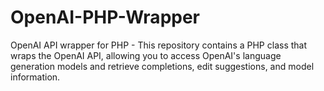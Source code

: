 # OpenAI-PHP-Wrapper
OpenAI API wrapper for PHP - This repository contains a PHP class that wraps the OpenAI API, allowing you to access OpenAI's language generation models and retrieve completions, edit suggestions, and model information.
